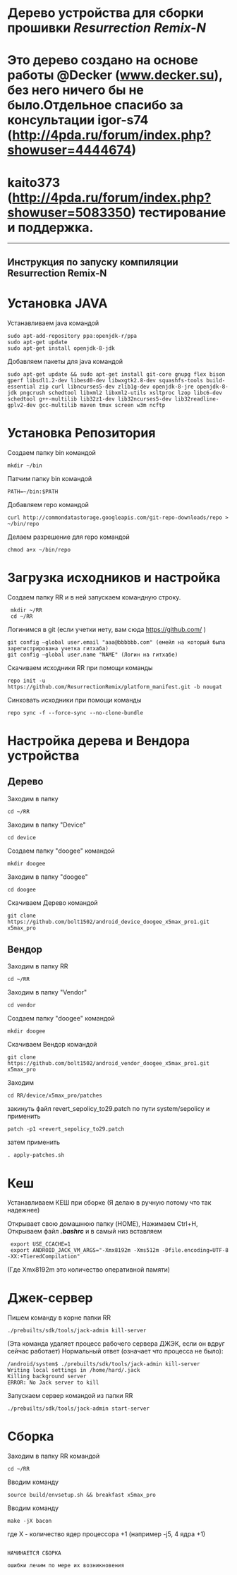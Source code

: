 # Дерево устройства для сборки прошивки *Resurrection Remix-N*
# Это дерево создано на основе работы @Decker (www.decker.su), без него ничего бы не было.Отдельное спасибо за консультации igor-s74 (http://4pda.ru/forum/index.php?showuser=4444674)
# kaito373 (http://4pda.ru/forum/index.php?showuser=5083350) тестирование и поддержка.
---------------
Инструкция по запуску компиляции Resurrection Remix-N
---------------

# Установка JAVA
Устанавливаем java командой
```
sudo apt-add-repository ppa:openjdk-r/ppa
sudo apt-get update
sudo apt-get install openjdk-8-jdk
```
Добавляем пакеты для java командой
```
sudo apt-get update && sudo apt-get install git-core gnupg flex bison gperf libsdl1.2-dev libesd0-dev libwxgtk2.8-dev squashfs-tools build-essential zip curl libncurses5-dev zlib1g-dev openjdk-8-jre openjdk-8-jdk pngcrush schedtool libxml2 libxml2-utils xsltproc lzop libc6-dev schedtool g++-multilib lib32z1-dev lib32ncurses5-dev lib32readline-gplv2-dev gcc-multilib maven tmux screen w3m ncftp
```
# Установка Репозитория

Создаем папку bin командой

```
mkdir ~/bin
```
Патчим папку bin командой
```
PATH=~/bin:$PATH
```
Добавляем repo командой
```
curl http://commondatastorage.googleapis.com/git-repo-downloads/repo > ~/bin/repo
```
Делаем разрешение для repo командой
```
chmod a+x ~/bin/repo
```
# Загрузка исходников и настройка

Создаем папку RR и в ней запускаем командную строку. 

```
 mkdir ~/RR
 cd ~/RR
```
Логинимся в git (если учетки нету, вам сюда https://github.com/ ) 

```
git config —global user.email "aaa@bbbbbb.com" (емейл на который была зарегистрирована учетка гитхаба) 
git config —global user.name "NAME" (Логин на гитхабе)
```
Скачиваем исходники RR при помощи команды
```
repo init -u https://github.com/ResurrectionRemix/platform_manifest.git -b nougat
```
Cинховать исходники при помощи команды
```
repo sync -f --force-sync --no-clone-bundle

```

# Настройка дерева и Вендора устройства

## Дерево

Заходим в папку
```
cd ~/RR
```
Заходим в папку "Device"
```
cd device
```
Создаем папку "doogee" командой
```
mkdir doogee
```
Заходим в папку "doogee"
```
cd doogee
```
Скачиваем Дерево командой
```
git clone https://github.com/bolt1502/android_device_doogee_x5max_pro1.git x5max_pro
```
## Вендор

Заходим в папку RR
```
cd ~/RR
```
Заходим в папку "Vendor"
```
cd vendor
```
Создаем папку "doogee" командой
```
mkdir doogee
```
Скачиваем Вендор командой
```
git clone https://github.com/bolt1502/android_vendor_doogee_x5max_pro1.git x5max_pro
```
Заходим 
```
cd RR/device/x5max_pro/patches
```
закинуть файл revert_sepolicy_to29.patch по пути system/sepolicy и применить
```
patch -p1 <revert_sepolicy_to29.patch
```
затем применить 
```
. apply-patches.sh
```

# Кеш

Устанавливаем КЕШ при сборке (Я делаю в ручную потому что так надежнее)

Открывает свою домашнюю папку (HOME), Нажимаем Ctrl+H, Открываем файл ***.bashrc*** и в самый низ вставляем
```
 export USE_CCACHE=1
 export ANDROID_JACK_VM_ARGS="-Xmx8192m -Xms512m -Dfile.encoding=UTF-8 -XX:+TieredCompilation"
```
(Где Xmx8192m это количество оперативной памяти)

# Джек-сервер
Пишем команду в корне папки RR
```
./prebuilts/sdk/tools/jack-admin kill-server
```
(Эта команда удаляет процесс рабочего сервера ДЖЭК, если он вдруг сейчас работает)
Нормальный ответ (означает что процесса не было):
```
/android/system$ ./prebuilts/sdk/tools/jack-admin kill-server
Writing local settings in /home/hard/.jack
Killing background server
ERROR: No Jack server to kill
```
Запускаем сервер командой из папки RR
```
./prebuilts/sdk/tools/jack-admin start-server
```
# Сборка

Заходим в папку RR командой
```
cd ~/RR
```
Вводим команду
```
source build/envsetup.sh && breakfast x5max_pro
```
Вводим команду
```
make -jX bacon
```
где Х - количество ядер процессора +1 (например -j5, 4 ядра +1)
```

НАЧИНАЕТСЯ СБОРКА

ошибки лечим по мере их возникновения

